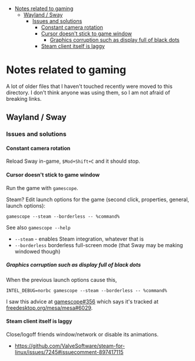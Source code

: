 <!-- START doctoc generated TOC please keep comment here to allow auto update -->
<!-- DON'T EDIT THIS SECTION, INSTEAD RE-RUN doctoc TO UPDATE -->

- [Notes related to gaming](#notes-related-to-gaming)
  - [Wayland / Sway](#wayland--sway)
    - [Issues and solutions](#issues-and-solutions)
      - [Constant camera rotation](#constant-camera-rotation)
      - [Cursor doesn't stick to game window](#cursor-doesnt-stick-to-game-window)
        - [Graphics corruption such as display full of black dots](#graphics-corruption-such-as-display-full-of-black-dots)
      - [Steam client itself is laggy](#steam-client-itself-is-laggy)

<!-- END doctoc generated TOC please keep comment here to allow auto update -->

# Notes related to gaming

A lot of older files that I haven't touched recently were moved to this
directory. I don't think anyone was using them, so I am not afraid of
breaking links.

## Wayland / Sway

### Issues and solutions

#### Constant camera rotation

Reload Sway in-game, `$Mod+Shift+C` and it should stop.

#### Cursor doesn't stick to game window

Run the game with `gamescope`.

Steam? Edit launch options for the game (second click, properties, general,
launch options):

```
gamescope --steam --borderless -- %command%
```

See also `gamescope --help`

- `--steam` - enables Steam integration, whatever that is
- `--borderless` borderless full-screen mode (that Sway may be making
  windowed though)

##### Graphics corruption such as display full of black dots

When the previous launch options cause this,

```
INTEL_DEBUG=norbc gamescope --steam --borderless -- %command%
```

I saw this advice at [gamescope#356](https://github.com/Plagman/gamescope/issues/356)
which says it's tracked at [freedesktop.org/mesa/mesa#6029](https://gitlab.freedesktop.org/mesa/mesa/-/issues/6029).

#### Steam client itself is laggy

Close/logoff friends window/network or disable its animations.

- https://github.com/ValveSoftware/steam-for-linux/issues/7245#issuecomment-897417115
